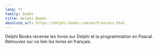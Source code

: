 ```yaml
---
lang: fr
family: books
title: Delphi Books
absolute_url: https://delphi-books.com/en/Francais.html
---
```

Delphi Books recense les livres sur Delphi et la programmation en Pascal. Retrouvez sur ce lien les livres en français.
